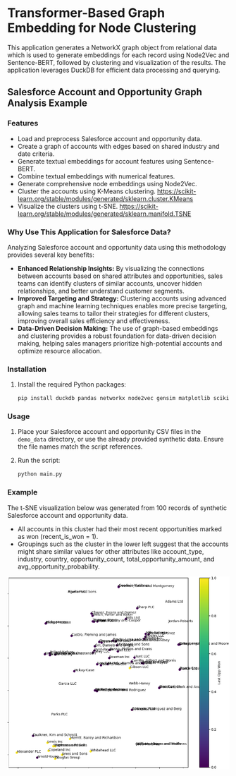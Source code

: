 # Transformer-Based Graph Embedding for Node Clustering

This application generates a NetworkX graph object from relational data which is used to generate embeddings for each record using Node2Vec and Sentence-BERT, followed by clustering and visualization of the results. The application leverages DuckDB for efficient data processing and querying.

## Salesforce Account and Opportunity Graph Analysis Example

### Features

- Load and preprocess Salesforce account and opportunity data.
- Create a graph of accounts with edges based on shared industry and date criteria.
- Generate textual embeddings for account features using Sentence-BERT.
- Combine textual embeddings with numerical features.
- Generate comprehensive node embeddings using Node2Vec.
- Cluster the accounts using K-Means clustering. https://scikit-learn.org/stable/modules/generated/sklearn.cluster.KMeans
- Visualize the clusters using t-SNE. https://scikit-learn.org/stable/modules/generated/sklearn.manifold.TSNE

### Why Use This Application for Salesforce Data?

Analyzing Salesforce account and opportunity data using this methodology provides several key benefits:

- **Enhanced Relationship Insights:** By visualizing the connections between accounts based on shared attributes and opportunities, sales teams can identify clusters of similar accounts, uncover hidden relationships, and better understand customer segments.
- **Improved Targeting and Strategy:** Clustering accounts using advanced graph and machine learning techniques enables more precise targeting, allowing sales teams to tailor their strategies for different clusters, improving overall sales efficiency and effectiveness.
- **Data-Driven Decision Making:** The use of graph-based embeddings and clustering provides a robust foundation for data-driven decision making, helping sales managers prioritize high-potential accounts and optimize resource allocation.

### Installation

1. Install the required Python packages:
    ```sh
    pip install duckdb pandas networkx node2vec gensim matplotlib scikit-learn sentence-transformers
    ```

### Usage

1. Place your Salesforce account and opportunity CSV files in the `demo_data` directory, or use the already provided synthetic data. Ensure the file names match the script references. 

2. Run the script:
    ```sh
    python main.py
    ```

### Example

The t-SNE visualization below was generated from 100 records of synthetic Salesforce account and opportunity data.

- All accounts in this cluster had their most recent opportunities marked as won (recent_is_won = 1).
- Groupings such as the cluster in the lower left suggest that the accounts might share similar values for other attributes like account_type, industry, country, opportunity_count, total_opportunity_amount, and avg_opportunity_probability.

![Alt text](t-SNE-visualization-example.png)

